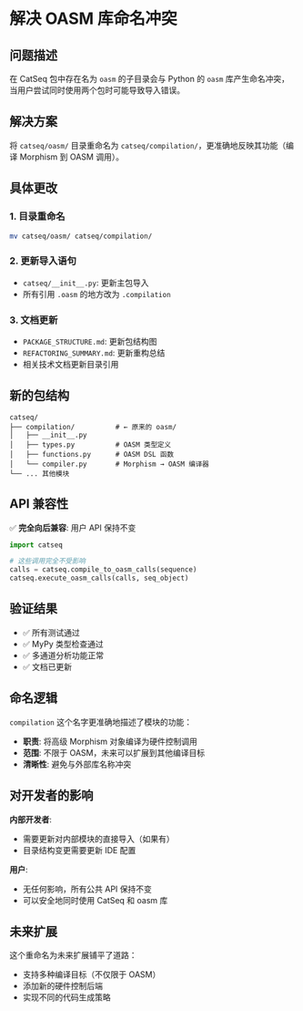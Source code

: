 # 解决 OASM 库命名冲突

## 问题描述

在 CatSeq 包中存在名为 `oasm` 的子目录会与 Python 的 `oasm` 库产生命名冲突，当用户尝试同时使用两个包时可能导致导入错误。

## 解决方案

将 `catseq/oasm/` 目录重命名为 `catseq/compilation/`，更准确地反映其功能（编译 Morphism 到 OASM 调用）。

## 具体更改

### 1. 目录重命名
```bash
mv catseq/oasm/ catseq/compilation/
```

### 2. 更新导入语句
- `catseq/__init__.py`: 更新主包导入
- 所有引用 `.oasm` 的地方改为 `.compilation`

### 3. 文档更新
- `PACKAGE_STRUCTURE.md`: 更新包结构图
- `REFACTORING_SUMMARY.md`: 更新重构总结
- 相关技术文档更新目录引用

## 新的包结构

```
catseq/
├── compilation/          # ← 原来的 oasm/
│   ├── __init__.py
│   ├── types.py          # OASM 类型定义
│   ├── functions.py      # OASM DSL 函数
│   └── compiler.py       # Morphism → OASM 编译器
└── ... 其他模块
```

## API 兼容性

✅ **完全向后兼容**: 用户 API 保持不变
```python
import catseq

# 这些调用完全不受影响
calls = catseq.compile_to_oasm_calls(sequence)
catseq.execute_oasm_calls(calls, seq_object)
```

## 验证结果

- ✅ 所有测试通过
- ✅ MyPy 类型检查通过  
- ✅ 多通道分析功能正常
- ✅ 文档已更新

## 命名逻辑

`compilation` 这个名字更准确地描述了模块的功能：
- **职责**: 将高级 Morphism 对象编译为硬件控制调用
- **范围**: 不限于 OASM，未来可以扩展到其他编译目标
- **清晰性**: 避免与外部库名称冲突

## 对开发者的影响

**内部开发者**:
- 需要更新对内部模块的直接导入（如果有）
- 目录结构变更需要更新 IDE 配置

**用户**:
- 无任何影响，所有公共 API 保持不变
- 可以安全地同时使用 CatSeq 和 oasm 库

## 未来扩展

这个重命名为未来扩展铺平了道路：
- 支持多种编译目标（不仅限于 OASM）
- 添加新的硬件控制后端
- 实现不同的代码生成策略